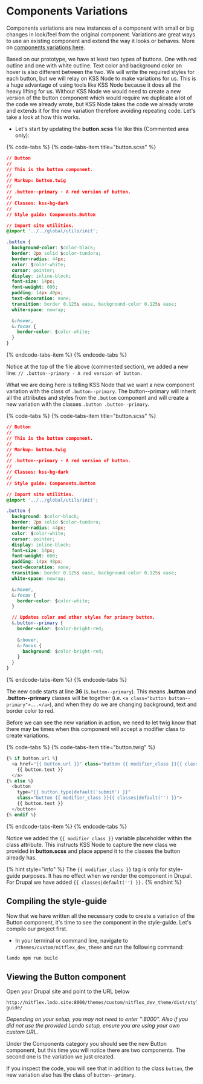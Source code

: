 # Components Variations

Components variations are new instances of a component with small or big changes in look/feel from the original component. Variations are great ways to use an existing component and extend the way it looks or behaves. More on [components variations here](http://bradfrost.com/blog/post/pattern-variations/).

Based on our prototype, we have at least two types of buttons. One with red outline and one with white outline. Text color and background color on hover is also different between the two. We will write the required styles for each button, but we will relay on KSS Node to make variations for us. This is a huge advantage of using tools like KSS Node because it does all the heavy lifting for us. Without KSS Node we would need to create a new version of the button component which would require we duplicate a lot of the code we already wrote, but KSS Node takes the code we already wrote and extends it for the new variation therefore avoiding repeating code. Let's take a look at how this works.

* Let's start by updating the **button.scss** file like this \(Commented area only\):

{% code-tabs %}
{% code-tabs-item title="button.scss" %}
```css
// Button
//
// This is the button component.
//
// Markup: button.twig
//
// .button--primary - A red version of button.
//
// Classes: kss-bg-dark
//
// Style guide: Components.Button

// Import site utilities.
@import '../../global/utils/init';

.button {
  background-color: $color-black;
  border: 2px solid $color-tundora;
  border-radius: 44px;
  color: $color-white;
  cursor: pointer;
  display: inline-block;
  font-size: 14px;
  font-weight: 600;
  padding: 14px 40px;
  text-decoration: none;
  transition: border 0.125s ease, background-color 0.125s ease;
  white-space: nowrap;

  &:hover,
  &:focus {
    border-color: $color-white;
  }
}
```
{% endcode-tabs-item %}
{% endcode-tabs %}

Notice at the top of the file above \(commented section\), we added a new line: `// .button--primary - A red version of button.`

What we are doing here is telling KSS Node that we want a new component variation with the class of `.button--primary`. The button--primary will inherit all the attributes and styles from the `.button` component and will create a new variation with the classes `.button .button--primary`.

{% code-tabs %}
{% code-tabs-item title="button.scss" %}
```css
// Button
//
// This is the button component.
//
// Markup: button.twig
//
// .button--primary - A red version of button.
//
// Classes: kss-bg-dark
//
// Style guide: Components.Button

// Import site utilities.
@import '../../global/utils/init';

.button {
  background: $color-black;
  border: 2px solid $color-tundora;
  border-radius: 44px;
  color: $color-white;
  cursor: pointer;
  display: inline-block;
  font-size: 14px;
  font-weight: 600;
  padding: 14px 40px;
  text-decoration: none;
  transition: border 0.125s ease, background-color 0.125s ease;
  white-space: nowrap;

  &:hover,
  &:focus {
    border-color: $color-white;
  }

  // Updates color and other styles for primary button.
  &.button--primary {
    border-color: $color-bright-red;
​
    &:hover,
    &:focus {
      background: $color-bright-red;
    }
  }
}
```
{% endcode-tabs-item %}
{% endcode-tabs %}

The new code starts at line **36** \(`&.button--primary`\). This means **.button** and **.button--primary** classes will be together \(i.e. `<a class="button button--primary">...</a>`\), and when they do we are changing background, text and border color to red.

Before we can see the new variation in action, we need to let twig know that there may be times when this component will accept a modifier class to create variations.

{% code-tabs %}
{% code-tabs-item title="button.twig" %}
```php
{% if button.url %}
  <a href="{{ button.url }}" class="button {{ modifier_class }}{{ classes|default('') }}">
    {{ button.text }}
  </a>
{% else %}
  <button
    type="{{ button.type|default('submit') }}"
    class="button {{ modifier_class }}{{ classes|default('') }}">
    {{ button.text }}
  </button>
{% endif %}
```
{% endcode-tabs-item %}
{% endcode-tabs %}

Notice we added the `{{ modifier_class }}` variable placeholder within the class attribute. This instructs KSS Node to capture the new class we provided in **button.scss** and place append it to the classes the button already has.

{% hint style="info" %}
The `{{ modifier_class }}` tag is only for style-guide purposes. It has no effect when we render the component in Drupal. For Drupal we have added `{{ classes|default('') }}.`
{% endhint %}

## Compiling the style-guide

Now that we have written all the necessary code to create a variation of the Button component, it's time to see the component in the style-guide. Let's compile our project first.

* In your terminal or command line, navigate to `/themes/custom/nitflex_dev_theme` and run the following command:

```bash
lando npm run build
```

## Viewing the Button component

Open your Drupal site and point to the URL below

```text
http://nitflex.lndo.site:8000/themes/custom/nitflex_dev_theme/dist/style-guide/
```

_Depending on your setup, you may not need to enter ":8000". Also if you did not use the provided Lando setup, ensure you are using your own custom URL_.

Under the Components category you should see the new Button component, but this time you will notice there are two components. The second one is the variation we just created.

If you inspect the code, you will see that in addition to the class `button`, the new variation also has the class of `button--primary`.

